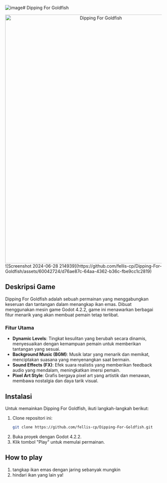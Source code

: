 ![image](https://github.com/fellis-cp/Dipping-For-Goldfish/assets/60042724/c2314505-8d94-4bd6-ae1d-26c957f2e8e9)# Dipping For Goldfish
<div align="center" width=>
  <img src="https://github.com/fellis-cp/Catch-The-Gold-Fish/assets/60042724/9646b8aa-eee6-407f-80b7-d26804c5f01e" alt="Dipping For Goldfish" width="600" height="800">
</div

<div align="center" width=>
![Screenshot 2024-06-28 214939](https://github.com/fellis-cp/Dipping-For-Goldfish/assets/60042724/d76ae87c-64aa-4362-b36c-fbe9cc1c2819)

</div>



  
## Deskripsi Game
  
Dipping For Goldfish adalah sebuah permainan yang menggabungkan keseruan dan tantangan dalam menangkap ikan emas. Dibuat menggunakan mesin game Godot 4.2.2, game ini menawarkan berbagai fitur menarik yang akan membuat pemain tetap terlibat.

### Fitur Utama

- **Dynamic Levels**: Tingkat kesulitan yang berubah secara dinamis, menyesuaikan dengan kemampuan pemain untuk memberikan tantangan yang sesuai.
- **Background Music (BGM)**: Musik latar yang menarik dan memikat, menciptakan suasana yang menyenangkan saat bermain.
- **Sound Effects (FX)**: Efek suara realistis yang memberikan feedback audio yang mendalam, meningkatkan imersi pemain.
- **Pixel Art Style**: Grafis bergaya pixel art yang artistik dan menawan, membawa nostalgia dan daya tarik visual.

## Instalasi

Untuk memainkan Dipping For Goldfish, ikuti langkah-langkah berikut:

1. Clone repositori ini:
   ```bash
   git clone https://github.com/fellis-cp/Dipping-For-Goldfish.git
2. Buka proyek dengan Godot 4.2.2.
3. Klik tombol "Play" untuk memulai permainan.

## How to play 
1. tangkap ikan emas dengan jaring sebanyak mungkin
2. hindari ikan yang lain ya!
